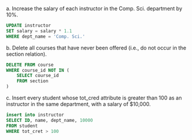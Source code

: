a. Increase the salary of each instructor in the Comp. Sci. department by 10%.

```SQL
UPDATE instructor
SET salary = salary * 1.1
WHERE dept_name = 'Comp. Sci.'
```
b. Delete all courses that have never been offered (i.e., do not occur in the section relation).

```SQL
DELETE FROM course
WHERE course_id NOT IN (
    SELECT course_id 
    FROM section
)
```

c. Insert every student whose tot_cred attribute is greater than 100 as an instructor in the same department, with a salary of $10,000.

```SQL
insert into instructor 
SELECT ID, name, dept_name, 10000
FROM student
WHERE tot_cret > 100
```